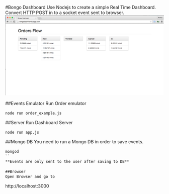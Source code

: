 #Bongo Dashboard
Use Nodejs to create a simple Real Time Dashboard.
Convert HTTP POST in to a socket event sent to browser.
![Dashboard ScreenShot](/public/landing.png)

##Events Emulator
Run Order emulator
```
node run order_example.js
```

##Server
Run Dashboard Server
```
node run app.js
```

##Mongo DB
You need to run a Mongo DB in order to save events.
```
mongod
``
**Events are only sent to the user after saving to DB**

##Browser
Open Browser and go to
```
http://localhost:3000
```
